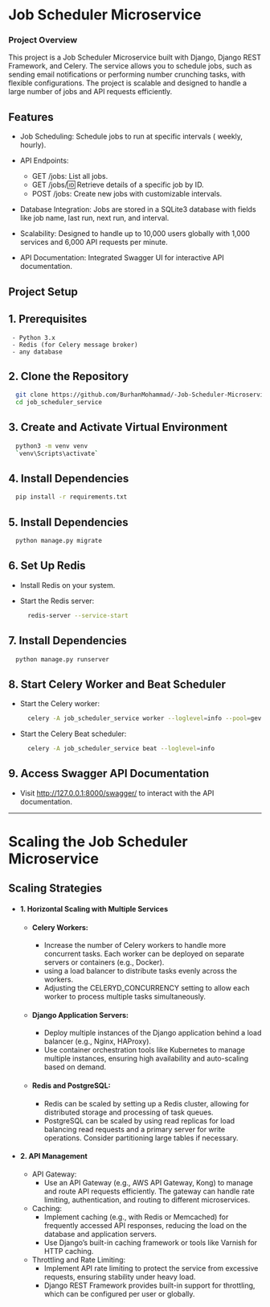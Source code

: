 

# Job Scheduler Microservice

### Project Overview
This project is a Job Scheduler Microservice built with Django, Django REST Framework, and Celery. The service allows you to schedule jobs, such as sending email notifications or performing number crunching tasks, with flexible configurations. The project is scalable and designed to handle a large number of jobs and API requests efficiently.

## Features

- Job Scheduling: Schedule jobs to run at specific intervals ( weekly, hourly).
- API Endpoints:
  - GET /jobs: List all jobs.
  - GET /jobs/:id: Retrieve details of a specific job by ID.
  - POST /jobs: Create new jobs with customizable intervals.
- Database Integration: Jobs are stored in a SQLite3 database with fields like job name, last run, next run, and interval.

- Scalability: Designed to handle up to 10,000 users globally with 1,000 services and 6,000 API requests per minute.

- API Documentation: Integrated Swagger UI for interactive API documentation.


## Project Setup
## 1. Prerequisites
     - Python 3.x
     - Redis (for Celery message broker)
     - any database


## 2. Clone the Repository



```bash
  git clone https://github.com/BurhanMohammad/-Job-Scheduler-Microservice.git
  cd job_scheduler_service

```

## 3.  Create and Activate Virtual Environment



```bash
  python3 -m venv venv
  `venv\Scripts\activate`
```

## 4.  Install Dependencies

```bash
  pip install -r requirements.txt

```


## 5.  Install Dependencies

```bash
  python manage.py migrate

```

## 6. Set Up Redis

  - Install Redis on your system.
  - Start the Redis server:

    ```bash
      redis-server --service-start
    ```

## 7.  Install Dependencies

```bash
  python manage.py runserver

```

##  8. Start Celery Worker and Beat Scheduler
  - Start the Celery worker:

    ```bash
      celery -A job_scheduler_service worker --loglevel=info --pool=gevent

    ```

  - Start the Celery Beat scheduler:

    ```bash
      celery -A job_scheduler_service beat --loglevel=info

    ```

## 9. Access Swagger API Documentation
  - Visit http://127.0.0.1:8000/swagger/ to interact with the API documentation.





---------





# Scaling the Job Scheduler Microservice

## Scaling Strategies
-  #### 1. Horizontal Scaling with Multiple Services
   - #### Celery Workers:
     - Increase the number of Celery workers to handle more concurrent tasks. Each worker can be deployed on separate servers or containers (e.g., Docker).
     - using a load balancer to distribute tasks evenly across the workers.
     - Adjusting the CELERYD_CONCURRENCY setting to allow each worker to process multiple tasks simultaneously.
   - #### Django Application Servers:
       - Deploy multiple instances of the Django application behind a load balancer (e.g., Nginx, HAProxy).
      - Use container orchestration tools like Kubernetes to manage multiple instances, ensuring high availability and auto-scaling based on demand.
   - #### Redis and PostgreSQL:
       - Redis can be scaled by setting up a Redis cluster, allowing for distributed storage and processing of task queues.
       - PostgreSQL can be scaled by using read replicas for load balancing read requests and a primary server for write operations. Consider partitioning large tables if necessary.
- #### 2. API Management
  - API Gateway:
       - Use an API Gateway (e.g., AWS API Gateway, Kong) to manage and route API requests efficiently. The gateway can handle rate limiting, authentication, and routing to different microservices.
   - Caching:
       - Implement caching (e.g., with Redis or Memcached) for frequently accessed API responses, reducing the load on the database and application servers.
      - Use Django’s built-in caching framework or tools like Varnish for HTTP caching.
    - Throttling and Rate Limiting:
       - Implement API rate limiting to protect the service from excessive requests, ensuring stability under heavy load.
       - Django REST Framework provides built-in support for throttling, which can be configured per user or globally.
